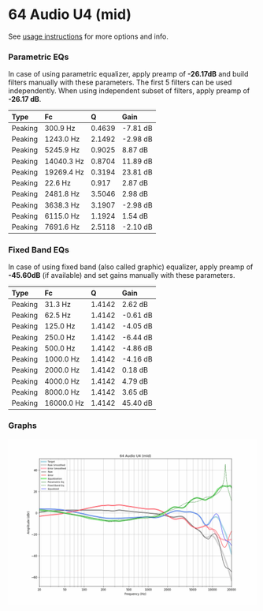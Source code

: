 # 64 Audio U4 (mid)
See [usage instructions](https://github.com/jaakkopasanen/AutoEq#usage) for more options and info.

### Parametric EQs
In case of using parametric equalizer, apply preamp of **-26.17dB** and build filters manually
with these parameters. The first 5 filters can be used independently.
When using independent subset of filters, apply preamp of **-26.17 dB**.

| Type    | Fc         |      Q | Gain     |
|:--------|:-----------|:-------|:---------|
| Peaking | 300.9 Hz   | 0.4639 | -7.81 dB |
| Peaking | 1243.0 Hz  | 2.1492 | -2.98 dB |
| Peaking | 5245.9 Hz  | 0.9025 | 8.87 dB  |
| Peaking | 14040.3 Hz | 0.8704 | 11.89 dB |
| Peaking | 19269.4 Hz | 0.3194 | 23.81 dB |
| Peaking | 22.6 Hz    | 0.917  | 2.87 dB  |
| Peaking | 2481.8 Hz  | 3.5046 | 2.98 dB  |
| Peaking | 3638.3 Hz  | 3.1907 | -2.98 dB |
| Peaking | 6115.0 Hz  | 1.1924 | 1.54 dB  |
| Peaking | 7691.6 Hz  | 2.5118 | -2.10 dB |

### Fixed Band EQs
In case of using fixed band (also called graphic) equalizer, apply preamp of **-45.60dB**
(if available) and set gains manually with these parameters.

| Type    | Fc         |      Q | Gain     |
|:--------|:-----------|:-------|:---------|
| Peaking | 31.3 Hz    | 1.4142 | 2.62 dB  |
| Peaking | 62.5 Hz    | 1.4142 | -0.61 dB |
| Peaking | 125.0 Hz   | 1.4142 | -4.05 dB |
| Peaking | 250.0 Hz   | 1.4142 | -6.44 dB |
| Peaking | 500.0 Hz   | 1.4142 | -4.86 dB |
| Peaking | 1000.0 Hz  | 1.4142 | -4.16 dB |
| Peaking | 2000.0 Hz  | 1.4142 | 0.18 dB  |
| Peaking | 4000.0 Hz  | 1.4142 | 4.79 dB  |
| Peaking | 8000.0 Hz  | 1.4142 | 3.65 dB  |
| Peaking | 16000.0 Hz | 1.4142 | 45.40 dB |

### Graphs
![](./64%20Audio%20U4%20(mid).png)